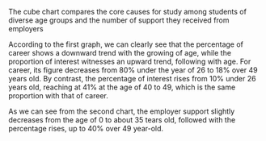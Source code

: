 The cube chart compares the core causes for study among students of diverse age groups and the number of support they received from employers

According to the first graph, we can clearly see that the percentage of career shows a downward trend with the growing of age, while the proportion of interest witnesses an upward trend, following with age. For career, its figure decreases from 80% under the year of 26 to 18% over 49 years old. By contrast, the percentage of interest rises from 10% under 26 years old, reaching at 41% at the age of 40 to 49, which is the same proportion with that of career.

As we can see from the second chart, the employer support slightly decreases from the age of 0 to about 35 tears old, followed with the percentage rises, up to 40% over 49 year-old.   
